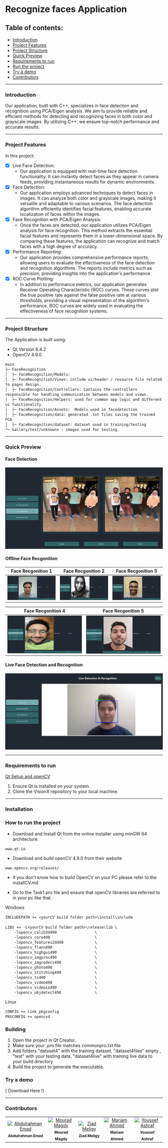 # Recognize faces Application

## Table of contents:

- [Introduction](#introduction)
- [Project Features](#project-features)
- [Project Structure](#project-structure)
- [Quick Preview](#quick-preview)
- [Requirements to run](#Requirements-to-run)
- [Run the project](#Run-the-project)
- [Try a demo](#Try-a-demo)
- [Contributors](#contributors)

---

### Introduction

Our application, built with C++, specializes in face detection and recognition using PCA/Eigen analysis. We aim to provide reliable and efficient methods for detecting and recognizing faces in both color and grayscale images. By utilizing C++, we ensure top-notch performance and accurate results.

---

### Project Features

In this project:

- [x] Live Face Detection:
  - Our application is equipped with real-time face detection functionality. It can instantly detect faces as they appear in camera feeds, providing instantaneous results for dynamic environments.
- [x] Face Detection:
  - Our application employs advanced techniques to detect faces in images. It can analyze both color and grayscale images, making it versatile
    and adaptable to various scenarios. The face detection algorithm efficiently identifies facial features, enabling accurate localization of
    faces within the images.
- [x] Face Recognition with PCA/Eigen Analysis:
  - Once the faces are detected, our application utilizes PCA/Eigen analysis for face recognition. This method extracts the essential facial
    features and represents them in a lower-dimensional space. By comparing these features, the application can recognize and match faces with a
    high degree of accuracy.
- [x] Performance Reporting:
  - Our application provides comprehensive performance reports, allowing users to evaluate the effectiveness of the face detection and
    recognition algorithms. The reports include metrics such as precision, providing insights into the application's performance.
- [x] ROC Curve Plotting:
  - In addition to performance metrics, our application generates Receiver Operating Characteristic (ROC) curves. These curves plot the true
    positive rate against the false positive rate at various thresholds, providing a visual representation of the algorithm's performance. ROC
    curves are widely used in evaluating the effectiveness of face recognition systems.

---

### Project Structure

The Application is built using:

- Qt Version 6.4.2
- OpenCV 4.9.0

```
main
├─ FaceRecognition
│  ├─ FaceRecognition/Models:
│  ├─ FaceRecognition/Views: include ui/header / resource file related to pages design.
│  ├─ FaceRecognition/Controllers: Contains the controllers responsible for handling communication between models and views.
│  ├─ FaceRecognition/Helpers: used for common app logic and different ui functionality.
│  ├─ FaceRecognition/Assets:  Models used in facedetection
│  ├─ FaceRecognition/data: generated .txt files saving the trained PCA
│  ├─ FaceRecognition/dataset: dataset used in training/testing
└─ Gallery/test/unknowns : images used for testing.

```

---

### Quick Preview

#### Face Detection

![Face Detection](Demo/face-detection.png)

#### Offline Face Recgonition

| Face Recgonition 1 | Face Recgonition 2 | Face Recgonition 3 |
| :----------------: | :----------------: | :----------------: |
|  ![](demo/1.png)   |  ![](demo/2.png)   |  ![](demo/3.png)   |

| Face Recgonition 4 | Face Recgonition 5 |
| :----------------: | :----------------: |
|  ![](demo/4.png)   |  ![](demo/5.png)   |

#### Live Face Detection and Recognition

![live recognition](Demo/live-detection.png)

---

### Requirements to run

[ Qt Setup and openCV ](installCV.md)

1. Ensure Qt is installed on your system.
2. Clone the VisionX repository to your local machine.

---

### Installation

### How to run the project

- Download and Install Qt from the online installer using minGW 64 architecture.

```
www.qt.io
```

- Download and build openCV 4.9.0 from their website

```
www.opencv.org/releases/
```

- if you don't know how to build OpenCV on your PC please refer to the installCV.md

- Go to the Task1.pro file and ensure that openCV libraries are referred to in your pc like that.

Windows

```
INCLUDEPATH += <yourCV build folder path>\install\include

LIBS += -L<yourCV build folder path>\release\lib \
    -lopencv_calib3d490                 \
    -lopencv_core490                    \
    -lopencv_features2d490              \
    -lopencv_flann490                   \
    -lopencv_highgui490                 \
    -lopencv_imgproc490                 \
    -lopencv_imgcodecs490               \
    -lopencv_photo490                   \
    -lopencv_stitching490               \
    -lopencv_ts490                      \
    -lopencv_video490                   \
    -lopencv_videoio490                 \
    -lopencv_objdetect490               \
```

Linux

```pretrained
CONFIG += link_pkgconfig
PKGCONFIG += opencv4
```

### Building

1. Open the project in Qt Creator.
2. Make sure your .pro file matches commonpro.txt file
3. Add folders "dataset4" with the training dataset, "dataset4files" empty , "test" with your testing data, "dataset4live" with training live data to your build directory
4. Build the project to generate the executable.

### Try a demo

[ Download Here !]

---

### Contributors

<table>
  <tr>
      <td align="center">
    <a href="https://github.com/abduelrahmanemad" target="_black">
    <img src="https://avatars.githubusercontent.com/u/104274128?v=4" width="150px;" alt="Abdulrahman Emad"/>
    <br />
    <sub><b>Abdulrahman Emad</b></sub></a>
    </td>
    <td align="center">
    <a href="https://github.com/mouradmagdy" target="_black">
    <img src="https://avatars.githubusercontent.com/u/89527761?v=4" width="150px;" alt="Mourad Magdy"/>
    <br />
    <sub><b>Mourad Magdy</b></sub></a>
    <td align="center">
    <a href="https://github.com/ZiadMeligy" target="_black">
    <img src="https://avatars.githubusercontent.com/u/89343979?v=4" width="150px;" alt="Ziad Meligy"/>
    <br />
    <sub><b>Ziad Meligy</b></sub></a>
    </td>
    </td>
    <td align="center">
    <a href="https://github.com/Maskuerade" target="_black">
    <img src="https://avatars.githubusercontent.com/u/106713214?v=4" width="150px;" alt="Mariam Ahmed"/>
    <br />
    <sub><b>Mariam Ahmed</b></sub></a>
    </td>
     <td align="center">
    <a href="https://github.com/Youssef-Ashraf71" target="_black">
    <img src="https://avatars.githubusercontent.com/u/83988379?v=4" width="150px;" alt="Youssef Ashraf"/>
    <br />
    <sub><b>Youssef Ashraf</b></sub></a>
    </td>
      </tr>
 </table>

